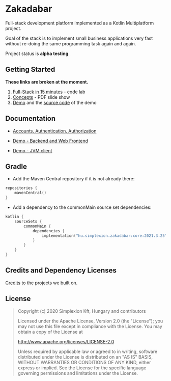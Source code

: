 # Zakadabar

Full-stack development platform implemented as a Kotlin Multiplatform project.

Goal of the stack is to implement small business applications very fast without re-doing the same programming task again
and again.

Project status is **alpha testing**.

## Getting Started

**These links are broken at the moment.**

1. [Full-Stack in 15 minutes](https://zakadabar.com/CodeLab) - code lab
2. [Concepts](https://zakadabar.com/concepts.pdf) - PDF slide show
3. [Demo](https://zakadabar.com/Demo) and the [source code](demo/demo) of the demo

## Documentation

* [Accounts, Authentication, Authorization](doc/Accounts.md)

* [Demo - Backend and Web Frontend](demo/demo)
* [Demo - JVM client](demo/demo-jvm-client)

## Gradle

* Add the Maven Central repository if it is not already there:
```kotlin
repositories {
    mavenCentral()
}
```

* Add a dependency to the commonMain source set dependencies:

```kotlin
kotlin {
    sourceSets {
        commonMain {
            dependencies {
                implementation("hu.simplexion.zakadabar:core:2021.3.25")
            }
        }
    }
}
```

## Credits and Dependency Licenses

[Credits](doc/misc/credits.md) to the projects we built on.

## License

> Copyright (c) 2020 Simplexion Kft, Hungary and contributors
>
> Licensed under the Apache License, Version 2.0 (the "License");
> you may not use this file except in compliance with the License.
> You may obtain a copy of the License at
>
>    http://www.apache.org/licenses/LICENSE-2.0
>
> Unless required by applicable law or agreed to in writing, software
> distributed under the License is distributed on an "AS IS" BASIS,
> WITHOUT WARRANTIES OR CONDITIONS OF ANY KIND, either express or implied.
> See the License for the specific language governing permissions and
> limitations under the License.
